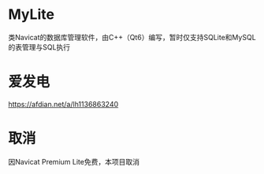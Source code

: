 # MyLite
类Navicat的数据库管理软件，由C++（Qt6）编写，暂时仅支持SQLite和MySQL的表管理与SQL执行

# 爱发电

https://afdian.net/a/lh1136863240

# 取消

因Navicat Premium Lite免费，本项目取消
